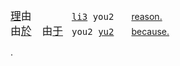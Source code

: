 

<big>[理]()由　　　</big>　<samp>[li3]() you2</samp>　　[reason.](https://translate.google.com/?text=理由)   
<big>由[於]()　由[于]()</big>　<samp>you2 [yu2]()</samp>　　[because.](https://translate.google.com/?text=由于)

.
